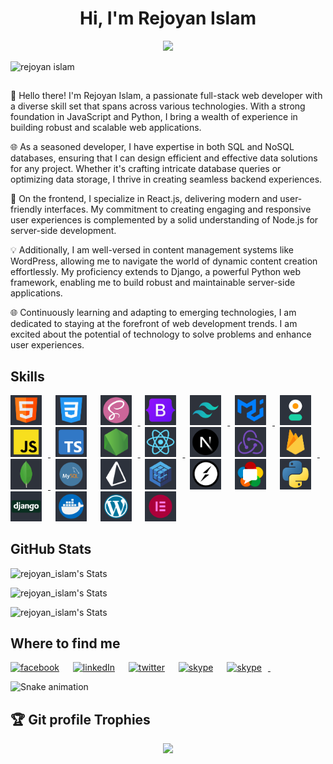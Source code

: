 <h1 align="center">Hi, I'm Rejoyan Islam</h1>

<p align="center">
  <a href="https://git.io/typing-svg"><img src="https://readme-typing-svg.herokuapp.com?font=Fira+Code&pause=1000&random=false&lines=Passionate Self-Learner;Always learning new technology"></a>
</p>

<p align="left"> <img src="https://komarev.com/ghpvc/?username=RejoyanIslam&label=Profile%20views&color=0e75b6&style=flat" alt="rejoyan islam" /> </p>

<!-- https://readme-typing-svg.herokuapp.com/?lines=Passionate+Self-Learner;Always%20learning%20new%20technology&center=true&width=500&height=50 -->

<!-- tropy -->
<!-- <img src="https://github-profile-trophy.vercel.app/?username=RejoyanIslam"/> -->
<!-- batch -->
<!-- ![JavaScript](https://img.shields.io/badge/JavaScript-F7DF1E?style=flat-square&logo=javascript&logoColor=black)
![Javascript](https://img.shields.io/badge/Javascript-F0DB4F?labelColor=2e333c&logo=javascript&logoColor=F0DB4F) -->

<!-- ## Current Overview

 <ul>
  <li>Quick learner</li>
  <li>Friendly</li>
  <li>Dedicated</li>
</ul> -->

##

👋 Hello there! I'm Rejoyan Islam, a passionate full-stack web developer with a diverse skill set that spans across various technologies. With a strong foundation in JavaScript and Python, I bring a wealth of experience in building robust and scalable web applications.

🌐 As a seasoned developer, I have expertise in both SQL and NoSQL databases, ensuring that I can design efficient and effective data solutions for any project. Whether it's crafting intricate database queries or optimizing data storage, I thrive in creating seamless backend experiences.

🚀 On the frontend, I specialize in React.js, delivering modern and user-friendly interfaces. My commitment to creating engaging and responsive user experiences is complemented by a solid understanding of Node.js for server-side development.

💡 Additionally, I am well-versed in content management systems like WordPress, allowing me to navigate the world of dynamic content creation effortlessly. My proficiency extends to Django, a powerful Python web framework, enabling me to build robust and maintainable server-side applications.

🌐 Continuously learning and adapting to emerging technologies, I am dedicated to staying at the forefront of web development trends. I am excited about the potential of technology to solve problems and enhance user experiences.

## Skills

<p align="left">
      <a href="https://www.w3.org/html/"><img src='./images/HTML.png'  width="50px" style="padding-right: 10px;"   alt='html' title='HTML'/></a> &nbsp;
      <a href="https://www.w3.org/Style/CSS/"> <img src="./images/css.png"  width="50px" alt='css' style="padding-right: 10px;"   title='CSS' /></a> &nbsp;
      <a href="https://sass-lang.com/"><img src="./images/sass.png"  width="50px"  style="padding-right: 10px;"  alt='sass' title='SASS'/> </a> &nbsp;
      <a href="https://getbootstrap.com/"> <img src="./images/bootstrap.png" width="50px"  style="padding-right: 10px;"   alt='bootstrap' title='BootStrap' /></a> &nbsp;
      <a href="https://tailwindcss.com/"><img src="./images/tailwind.png" width="50px"  style="padding-right: 10px;"   alt='tailwind css' title='Tailwind CSS'/> </a> &nbsp;
      <a href="https://mui.com/"><img src="./images/mui.png" width="50px"  style="padding-right: 10px;"   alt='material ui' title='Material UI' /> </a> &nbsp;
      <a href="https://daisyui.com/"> <img src="./images/daisyui.png"  width="50px"  style="padding-right: 10px;"  alt='daisyui' title='DaisyUI'/></a> &nbsp;
      <a href="https://developer.mozilla.org/en-US/docs/Web/JavaScript"><img src="./images/js.png"  width="50px"  style="padding-right: 10px;"  alt='js' title='JavaScript'/> </a> &nbsp;
      <a href="https://www.typescriptlang.org/"> <img src="./images/ts.png"  width="50px"  style="padding-right: 10px;"  alt='redux' title='TypeScript'/></a> &nbsp;
      <a href="https://nodejs.org/en/"><img src="./images/node.png" width="50px"  style="padding-right: 10px;"   alt='node js' title='Node JS'/> </a> &nbsp;
      <a href="https://react.dev/"><img src="./images/react.png" width="50px"  style="padding-right: 10px;"   alt='react js' title='React JS' /> </a> &nbsp;
      <a href="https://nextjs.org/"> <img src="./images/nextjs.png"  width="50px" style="padding-right: 10px;"   alt='nextJs' title='NextJS'/></a> &nbsp;
      <a href="https://redux.js.org/"> <img src="./images/redux.png"  width="50px" style="padding-right: 10px;"   alt='redux' title='Redux'/></a> &nbsp;
      <a href="https://firebase.google.com/"><img src="./images/firebase.png" width="50px"  style="padding-right: 10px;"   alt='firebase' title='Firebase' /> </a> &nbsp;
      <a href="https://www.mongodb.com/"><img src="./images/mongo.png"  width="50px" style="padding-right: 10px;"   alt='mongodb' title='MongoDB'/> </a> &nbsp;
      <a href="https://www.mysql.com/"> <img src="./images/mysql.png"  width="50px"  style="padding-right: 10px;"  alt='mysql' title='MySQL'/></a> &nbsp;
      <a href="https://www.prisma.io/"> <img src="./images/prisma.png"  width="50px"  style="padding-right: 10px;"  alt='primsa' title='Prisma'/></a> &nbsp;
      <a href="https://sequelize.org/"> <img src="./images/sequelize.png"  width="50px"  style="padding-right: 10px;"  alt='sequelize' title='Sequelize'/></a> &nbsp;
      <a href="https://socket.io/"> <img src="./images/socketIo.png"  width="50px"  style="padding-right: 10px;"  alt='socketio' title='SocketIO'/></a> &nbsp;
      <a href="https://webrtc.org/"> <img src="./images/webrtc.png"  width="50px"  style="padding-right: 10px;"  alt='webrtc' title='WebRTC'/></a> &nbsp;
      <a href="https://www.python.org/"> <img src="./images/python.png"  width="50px"  style="padding-right: 10px;"  alt='redux' title='Python'/></a> &nbsp;
      <a href="https://www.djangoproject.com/"> <img src="./images/django.png"  width="50px"  style="padding-right: 10px;"  alt='django' title='Django'/></a> &nbsp;
      <a href="https://www.docker.com/"> <img src="./images/docker.png"  width="50px"  style="padding-right: 10px;"  alt='docker' title='Docker'/></a> &nbsp;
      <a href="https://wordpress.org"> <img src="./images/wordpress.png"  width="50px"  style="padding-right: 10px;"  alt='wordpress' title='WordPress'/></a> &nbsp;
      <a href="https://elementor.com/"> <img src="./images/elementor.png"  width="50px"  style="padding-right: 10px;"  alt='elementor' title='Elementor'/></a> &nbsp;

</p>

## GitHub Stats

![rejoyan_islam's Stats](https://github-readme-stats.vercel.app/api/top-langs?username=RejoyanIslam&show_icons=true&locale=en&layout=compact&theme=aura)

![rejoyan_islam's Stats](https://github-readme-stats.vercel.app/api?username=RejoyanIslam&show_icons=true&locale=en&theme=aura)

![rejoyan_islam's Stats](https://github-readme-streak-stats.herokuapp.com/?user=RejoyanIslam&theme=aura)

## Where to find me

<p align="left">
<a href="https://www.facebook.com/rej0yanislam/"><img src="https://img.shields.io/badge/facebook-0866ff?style=flat-square&logo=facebook&logoColor=white" style="padding-right: 10px;"   height="25px" alt="facebook" title="Facebook"></a> &nbsp;
<a href="https://www.linkedin.com/in/rej0yanislam/"><img src="https://img.shields.io/badge/linkedIn-0077b5?style=flat-square&logo=linkedin&logoColor=white" style="padding-right: 10px;"  height="25px" alt="linkedIn" title="LinkedIn"></a> &nbsp;
<a href="https://twitter.com/rej0yanislam"><img src="https://img.shields.io/badge/twitter-1d9bf0?style=flat-square&logo=twitter&logoColor=white" style="padding-right: 10px;display:inline;" height="25px" alt="twitter" title="Twitter"></a> &nbsp;
<a href="https://join.skype.com/invite/puxgViZihWnh"><img src="https://img.shields.io/badge/skype-0098d5?style=flat-square&logo=skype&logoColor=white" style="padding-right: 10px;display:inline;"  height="25px" alt="skype" title="Skype"></a> &nbsp;
<a href="https://discord.com/users/788296371991478312"><img src="https://img.shields.io/badge/discord-5562ea?style=flat-square&logo=discord&logoColor=white" style="padding-right: 10px;display:inline;"  height="25px" alt="skype" title="Discord"> </a> &nbsp;
<!-- <span href="tel:+8801568816822" target="_blank" ><img src="./images/banner/whatsapp.png" style="padding-right: 10px;display:inline;" width="60px" alt="whatsApp" title="+8801568816822"></span> -->
</p>

![Snake animation](https://github.com/RejoyanIslam/RejoyanIslam/blob/output/github-contribution-grid-snake.svg)

## :trophy: Git profile Trophies

<p align="center"><img src="https://github-profile-trophy.vercel.app/?username=RejoyanIslam"/> </p>
